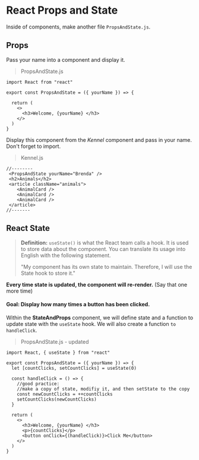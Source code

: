 # React Props and State

Inside of components, make another file `PropsAndState.js`.


## Props
Pass your name into a component and display it.

> PropsAndState.js
```
import React from "react"

export const PropsAndState = ({ yourName }) => {

  return (
    <>
      <h3>Welcome, {yourName} </h3>
    </>
  )
}
```
Display this component from the *Kennel* component and pass in your name. Don't forget to import.

> Kennel.js
```
//--------
 <PropsAndState yourName="Brenda" />
 <h2>Animals</h2>
 <article className="animals">
    <AnimalCard />
    <AnimalCard />
    <AnimalCard />
 </article>
//-------
```



## React State
> **Definition:** `useState()` is what the React team calls a hook. It is used to store data about the component. You can translate its usage into English with the following statement.
>
> "My component has its own state to maintain. Therefore, I will use the State hook to store it."

**Every time state is updated, the component will re-render.** (Say that one more time)

#### Goal: Display how many times a button has been clicked.

Within the **StateAndProps** component, we will define state and a function to update state with the `useState` hook. We will also create a function `to handleClick`.

> PropsAndState.js - updated
```
import React, { useState } from "react"

export const PropsAndState = ({ yourName }) => {
  let [countClicks, setCountClicks] = useState(0)

  const handleClick = () => {
    //good practice:
    //make a copy of state, modifiy it, and then setState to the copy
    const newCountClicks = ++countClicks
    setCountClicks(newCountClicks)
  }

  return (
    <>
      <h3>Welcome, {yourName} </h3>
      <p>{countClicks}</p>
      <button onClick={(handleClick)}>Click Me</button>
    </>
  )
}
```




